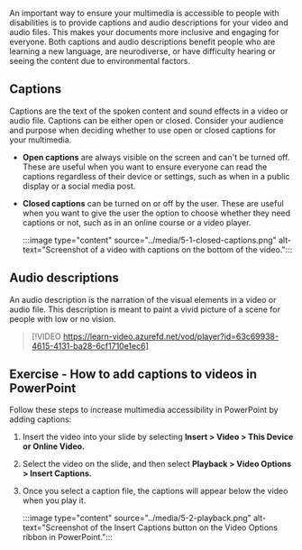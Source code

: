 An important way to ensure your multimedia is accessible to people with disabilities is to provide captions and audio descriptions for your video and audio files. This makes your documents more inclusive and engaging for everyone. Both captions and audio descriptions benefit people who are learning a new language, are neurodiverse, or have difficulty hearing or seeing the content due to environmental factors. 

## Captions

Captions are the text of the spoken content and sound effects in a video or audio file. Captions can be either open or closed. Consider your audience and purpose when deciding whether to use open or closed captions for your multimedia.

- **Open captions** are always visible on the screen and can't be turned off. These are useful when you want to ensure everyone can read the captions regardless of their device or settings, such as when in a public display or a social media post.

- **Closed captions** can be turned on or off by the user. These are useful when you want to give the user the option to choose whether they need captions or not, such as in an online course or a video player.

  :::image type="content" source="../media/5-1-closed-captions.png" alt-text="Screenshot of a video with captions on the bottom of the video.":::

## Audio descriptions

An audio description is the narration of the visual elements in a video or audio file. This description is meant to paint a vivid picture of a scene for people with low or no vision.

> [!VIDEO https://learn-video.azurefd.net/vod/player?id=63c69938-4615-4131-ba28-6cf1710e1ec6]

## Exercise - How to add captions to videos in PowerPoint

Follow these steps to increase multimedia accessibility in PowerPoint by adding captions:

1. Insert the video into your slide by selecting **Insert > Video > This Device or Online Video.**
2. Select the video on the slide, and then select **Playback > Video Options > Insert Captions.**
3. Once you select a caption file, the captions will appear below the video when you play it.

   :::image type="content" source="../media/5-2-playback.png" alt-text="Screenshot of the Insert Captions button on the Video Options ribbon in PowerPoint.":::
